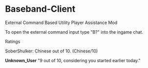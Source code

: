 # Baseband-Client
External Command Based Utility Player Assistance Mod


To open the external command input type "B?" into the ingame chat.

Ratings

SoberShulker: Chinese out of 10. (Chinese/10)

__Unknown_User__ "9 out of 10, considering you started earlier today."
